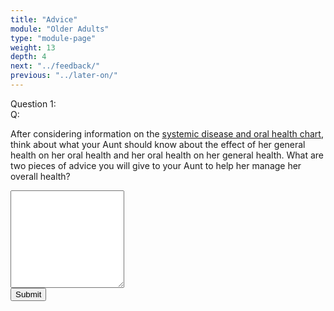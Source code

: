 ```yaml
---
title: "Advice"
module: "Older Adults"
type: "module-page"
weight: 13
depth: 4
next: "../feedback/"
previous: "../later-on/"
---
```

<form method="post" action="."><div class="pageblock">







  


<div class="cases"><div class="casetitle">Question 1:</div><div class="casecontent"><div class="casequestion"><div class="casequestion-text clearfix"><div class="q-mod5">Q:</div><div class="question-text"><p>After considering information on the <a href="https://pass.ccnmtl.columbia.edu/module-four/older-adults/medical-comorbidities/" target="_blank"> systemic disease and oral health chart</a>, think about what your Aunt should know about the effect of her general health on her oral health and her oral health on her general health.  What are two pieces of advice  you will give to your Aunt to help her manage her overall health?</p></div></div><textarea rows="10" name="question146" class="form-control"></textarea></div></div></div>



  <script src="/media/quizblock/js/quizshow.js"></script>



</div><div class="submit-container"><input class="btn btn-info btn-submit-section" type="submit" value="Submit" /></div></form>